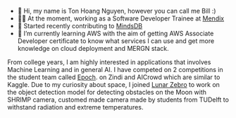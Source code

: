- 👋 Hi, my name is Ton Hoang Nguyen, however you can call me Bill :)
- 🧑‍💻 At the moment, working as a Software Developer Trainee at [Mendix](https://www.teamepoch.net)
- 🎁 Started recently contributing to [MindsDB](https://github.com/mindsdb/mindsdb)
- 🌱 I’m currently learning AWS with the aim of getting AWS Associate Developer certificate to know what services I can use and get more knowledge on cloud deployment and MERGN stack.
 
From college years, I am highly interested in applications that involves Machine Learning and in general AI. I have competed on 2 competitions in the student team called [Epoch](https://www.teamepoch.net). on Zindi and AICrowd which are similar to Kaggle. Due to my curiosity about space, I joined [Lunar Zebro](https://zebro.space) to work on the object detection model for detecting obstacles on the Moon with SHRIMP camera, customed made camera made by students from TUDelft to withstand radiation and extreme temperatures.

<!---
HahaBill/HahaBill is a ✨ special ✨ repository because its `README.md` (this file) appears on your GitHub profile.
You can click the Preview link to take a look at your changes.
--->
